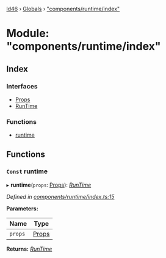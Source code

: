 [ld46](../README.md) › [Globals](../globals.md) › ["components/runtime/index"](_components_runtime_index_.md)

# Module: "components/runtime/index"

## Index

### Interfaces

* [Props](../interfaces/_components_runtime_index_.props.md)
* [RunTime](../interfaces/_components_runtime_index_.runtime.md)

### Functions

* [runtime](_components_runtime_index_.md#const-runtime)

## Functions

### `Const` runtime

▸ **runtime**(`props`: [Props](../interfaces/_components_background_index_.props.md)): *[RunTime](../interfaces/_components_runtime_index_.runtime.md)*

*Defined in [components/runtime/index.ts:15](https://github.com/jrod-disco/ld46-keepalive/blob/5db6013/src/components/runtime/index.ts#L15)*

**Parameters:**

Name | Type |
------ | ------ |
`props` | [Props](../interfaces/_components_background_index_.props.md) |

**Returns:** *[RunTime](../interfaces/_components_runtime_index_.runtime.md)*
